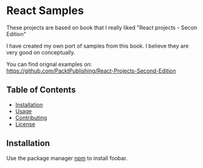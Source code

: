 # React Samples

These projects are based on book that I really liked "React projects - Secon Edition"

I have created my own port of samples from this book. I believe they are very good on conceptually.

You can find orignal examples on: https://github.com/PacktPublishing/React-Projects-Second-Edition

## Table of Contents

- [Installation](#installation)
- [Usage](#usage)
- [Contributing](#contributing)
- [License](#license)

## Installation

Use the package manager [npm](https://www.npmjs.com/) to install foobar.
